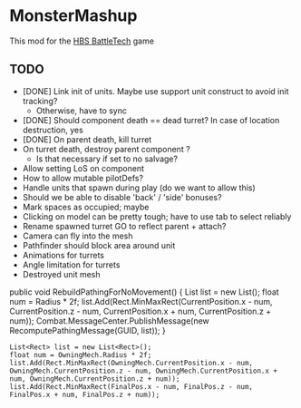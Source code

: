 # MonsterMashup
This mod for the [HBS BattleTech](http://battletechgame.com/) game 

## TODO
- [DONE] Link init of units. Maybe use support unit construct to avoid init tracking?
  - Otherwise, have to sync
- [DONE] Should component death == dead turret? In case of location destruction, yes
- [DONE] On parent death, kill turret
- On turret death, destroy parent component ?
  - Is that necessary if set to no salvage?
- Allow setting LoS on component
- How to allow mutable pilotDefs?
- Handle units that spawn during play (do we want to allow this)
- Should we be able to disable 'back' / 'side' bonuses?
- Mark spaces as occupied; maybe
- Clicking on model can be pretty tough; have to use tab to select reliably
- Rename spawned turret GO to reflect parent + attach? 
- Camera can fly into the mesh
- Pathfinder should block area around unit
- Animations for turrets
- Angle limitation for turrets
- Destroyed unit mesh

public void RebuildPathingForNoMovement()
{
	List<Rect> list = new List<Rect>();
	float num = Radius * 2f;
	list.Add(Rect.MinMaxRect(CurrentPosition.x - num, CurrentPosition.z - num, CurrentPosition.x + num, CurrentPosition.z + num));
	Combat.MessageCenter.PublishMessage(new RecomputePathingMessage(GUID, list));
}

	List<Rect> list = new List<Rect>();
	float num = OwningMech.Radius * 2f;
	list.Add(Rect.MinMaxRect(OwningMech.CurrentPosition.x - num, OwningMech.CurrentPosition.z - num, OwningMech.CurrentPosition.x + num, OwningMech.CurrentPosition.z + num));
	list.Add(Rect.MinMaxRect(FinalPos.x - num, FinalPos.z - num, FinalPos.x + num, FinalPos.z + num));